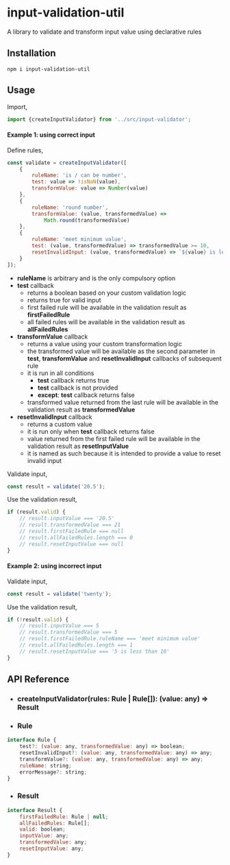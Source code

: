 # input-validation-util

A library to validate and transform input value using declarative rules

## Installation

	npm i input-validation-util

## Usage

Import,

```javascript
import {createInputValidator} from '../src/input-validator';
```

#### Example 1: using correct input

Define rules,

```javascript
const validate = createInputValidator([
    {
        ruleName: 'is / can be number',
        test: value => !isNaN(value),
        transformValue: value => Number(value)
    },
    {
        ruleName: 'round number',
        transformValue: (value, transformedValue) =>
            Math.round(transformedValue)
    },
    {
        ruleName: 'meet minimum value',
        test: (value, transformedValue) => transformedValue >= 10,
        resetInvalidInput: (value, transformedValue) => `${value} is less than 10`
    }
]);
```

- **ruleName** is arbitrary and is the only compulsory option
- **test** callback
	- returns a boolean based on  your custom validation logic
	- returns true for valid input
	- first failed rule will be available in the validation result as **firstFailedRule**
	- all failed rules will be available in the validation result as **allFailedRules**
- **transformValue** callback
	- returns a value using your custom transformation logic
	- the transformed value will be available as the second parameter in **test**, **transformValue** and **resetInvalidInput** callbacks of subsequent rule
	- it is run in all conditions
		- **test** callback returns true
		- **test** callback is not provided
		- **except**: **test** callback returns false
	- transformed value returned from the last rule will be available in the validation result as **transformedValue**
- **resetInvalidInput** callback
	- returns a custom value
	- it is run only when **test** callback returns false
	- value returned from the first failed rule will be available in the validation result as **resetInputValue**
	- it is named as such because it is intended to provide a value to reset invalid input

Validate input,

```javascript
const result = validate('20.5');
```

Use the validation result,

```javascript
if (result.valid) {
    // result.inputValue === '20.5'
    // result.transformedValue === 21
    // result.firstFailedRule === null
    // result.allFailedRules.length === 0
    // result.resetInputValue === null
}
```

#### Example 2: using incorrect input

Validate input,

```javascript
const result = validate('twenty');	
```

Use the validation result,

```javascript
if (!result.valid) {
    // result.inputValue === 5
    // result.transformedValue === 5
    // result.firstFailedRule.ruleName === 'meet minimum value'
    // result.allFailedRules.length === 1
    // result.resetInputValue === '5 is less than 10'
}
```

## API Reference

- ### createInputValidator(rules: Rule | Rule[]): (value: any) => Result


- ### Rule
```javascript
interface Rule {
    test?: (value: any, transformedValue: any) => boolean;
    resetInvalidInput?: (value: any, transformedValue: any) => any;
    transformValue?: (value: any, transformedValue: any) => any;
    ruleName: string;
    errorMessage?: string;
}
```

- ### Result
```javascript
interface Result {
    firstFailedRule: Rule | null;
    allFailedRules: Rule[];
    valid: boolean;
    inputValue: any;
    transformedValue: any;
    resetInputValue: any;
}
```
